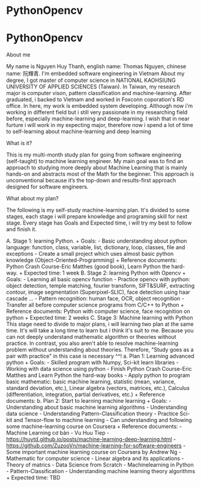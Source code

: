 # PythonOpencv
# PythonOpencv
About me

My name is Nguyen Huy Thanh, english name: Thomas Nguyen, chinese name: 阮輝青. I'm embedded software engineering in Vietnam
About my degree, I got master of computer science in NATIONAL KAOHSIUNG UNIVERSITY OF APPLIED SCIENCES (Taiwan). In Taiwan, my research major is computer vison, pattern classification and machine-learning. After graduated, i backed to Vietnam and worked in Foxconn coporation's RD office. In here, my work is embedded system developing. 
Although now i'm working in different field but i still very passionate in my researching field before, especially machine-learning and deep-learning. I wish that in near furture i will work in my expecting major, therefore now i spend a lot of time to self-learning about machine-learning and deep learning

What is it?

This is my multi-month study plan for going from software engineering (self-taught) to machine learning engineer.
My main goal was to find an approach to studying more deeply about Machine Learning that is mainly hands-on and abstracts most of the Math for the beginner. This approach is unconventional because it’s the top-down and results-first approach designed for software engineers.

What about my plan?

The following is my self-study machine-learning plan. It's divided to some stages, each stage i will prepare knowledge and programing skill for next stage. Every stage has Goals and Expected time, i will try my best to follow and finish it.

A. Stage 1: learning Python. 
      + Goals: - Basic understanding about python language: function, class, variable, list, dictionary, loop, classes, file and exceptions
                - Create a small project which uses almost basic python knowledge (Object-Oriented-Programming)
      + Reference documents: Python Crash Course-Eric Matthes (good book), Learn Python the hard-way.
      + Expected time: 1 week
B. Stage 2: learning Python with Opencv
      + Goals: - Learning all basic opencv function
                - Practice opencv with python: object detection, temple matching, fourier transform, SIFT&SURF, extracting contour, image segmentation (Superpixel-SLIC), face detection using haar cascade ...
                - Pattern recognition: human face, OCR, object recognition
                - Transfer all before computer science programs from C/C++ to Python
      + Reference documents: Python with computer science, face recognition on python
      + Expected time: 2 weeks
C. Stage 3: Machine learning with Python
   This stage need to divide to major plans, i will learning two plan at the same time. It's will take a long time to learn but i think it's suit to me. Because you can not deeply understand mathematic algorithm or theories without practice. In contrast, you also aren't able to resolve machine-learning problem without understanding about theories. Therefore, "Study goes as a pair with practice" in this case is necessary ^^!
   a. Plan 1: Learning advanced python
      + Goals: - Skilled program with Numpy, Sci-kit learn libraries
                - Working with data science using python
                - Finish Python Crash Course-Eric Matthes and Learn Python the hard-way books
                - Apply python to program basic mathematic: basic machine learning, statistic (mean, variance, standard deviation, etc.), Linear algebra (vectors, matrices, etc.), Calculus (differentiation, integration, partial derivatives, etc.)
      + Reference documents: 
    b. Plan 2: Start to learning machine learning
      + Goals: - Understanding about basic machine learning algorithms
                - Understanding data science
                - Understanding Pattern-Classification theory
                - Practice Sci-kit and Tensor-flow to machine learning
                - Can understanding and following some machine-learning course on Coursera
      + Reference documents: - Machine Learning cơ bản - Vu Huu Tiep
                             - https://huytd.github.io/posts/machine-learning-deep-learning.html
                             - https://github.com/ZuzooVn/machine-learning-for-software-engineers
                             - Some important machine learning course on Coursera by Andrew Ng
                             - Mathematic for computer science
                             - Linear algebra and its applications
                             - Theory of matrics
                             - Data Science from Scratch
                             - Machinelearning in Python
                             - Pattern-Classification 
                             - Understanding machine learning theory algorithms
       + Expected time: TBD
             
                
                
